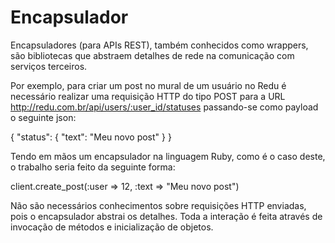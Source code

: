 Encapsulador
============

Encapsuladores (para APIs REST), também conhecidos como wrappers, são bibliotecas que abstraem detalhes de rede na comunicação com serviços terceiros.

Por exemplo, para criar um post no mural de um usuário no Redu é necessário realizar uma requisição HTTP do tipo POST para a URL http://redu.com.br/api/users/:user_id/statuses passando-se como payload o seguinte json:

{ "status": { "text": "Meu novo post" } }

Tendo em mãos um encapsulador na linguagem Ruby, como é o caso deste, o trabalho seria feito da seguinte forma:

client.create_post(:user => 12, :text => "Meu novo post")

Não são necessários conhecimentos sobre requisições HTTP enviadas, pois o encapsulador abstrai os detalhes. Toda a interação é feita através de invocação de métodos e inicialização de objetos.

